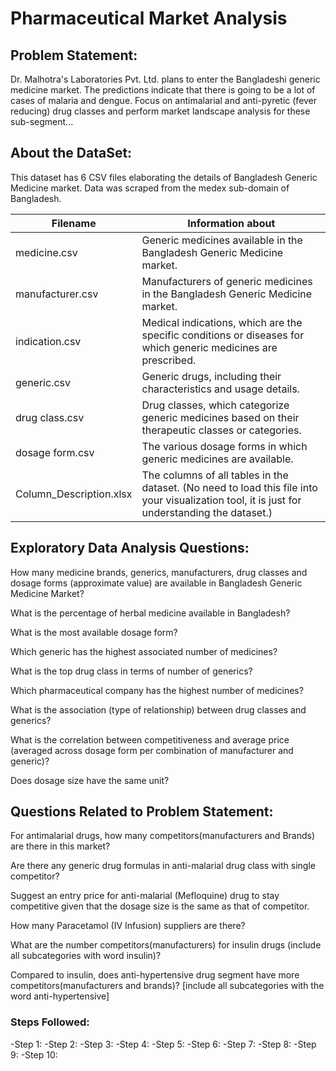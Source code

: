 
# Pharmaceutical Market Analysis
## Problem Statement:
Dr. Malhotra's Laboratories Pvt. Ltd. plans to enter the Bangladeshi generic medicine market. The predictions indicate that there is going to be a lot of cases of malaria and dengue. Focus on antimalarial and anti-pyretic (fever reducing) drug classes and perform market landscape analysis for these sub-segment...
## About the DataSet:
This dataset has 6 CSV files elaborating the details of Bangladesh Generic Medicine market. Data was scraped from the medex sub-domain of Bangladesh.

| Filename | Information about |
| ------------- | ------------- |
| medicine.csv | Generic medicines available in the Bangladesh Generic Medicine market.  |
| manufacturer.csv  | Manufacturers of generic medicines in the Bangladesh Generic Medicine market.  |
|indication.csv|Medical indications, which are the specific conditions or diseases for which generic medicines are prescribed.|
|generic.csv|Generic drugs, including their characteristics and usage details.|
|drug class.csv|Drug classes, which categorize generic medicines based on their therapeutic classes or categories.|
|dosage form.csv|The various dosage forms in which generic medicines are available.|
|Column_Description.xlsx|The columns of all tables in the dataset. (No need to load this file into your visualization tool, it is just for understanding the dataset.)|
## Exploratory Data Analysis Questions:
How many medicine brands, generics, manufacturers, drug classes and dosage forms (approximate value) are available in Bangladesh Generic Medicine Market?

What is the percentage of herbal medicine available in Bangladesh?

What is the most available dosage form?

Which generic has the highest associated number of medicines?

What is the top drug class in terms of number of generics?

Which pharmaceutical company has the highest number of medicines?

What is the association (type of relationship) between drug classes and generics?

What is the correlation between competitiveness and average price (averaged across dosage form per combination of manufacturer and generic)?

Does dosage size have the same unit?
## Questions Related to Problem Statement:
For antimalarial drugs, how many competitors(manufacturers and Brands) are there in this market?

Are there any generic drug formulas in anti-malarial drug class with single competitor?

Suggest an entry price for anti-malarial (Mefloquine) drug to stay competitive given that the dosage size is the same as that of competitor.

How many Paracetamol (IV Infusion) suppliers are there?

What are the number competitors(manufacturers) for insulin drugs (include all subcategories with word insulin)?

Compared to insulin, does anti-hypertensive drug segment have more competitors(manufacturers and brands)? [include all subcategories with the word anti-hypertensive]
### Steps Followed:
-Step 1:
-Step 2:
-Step 3:
-Step 4:
-Step 5:
-Step 6:
-Step 7:
-Step 8:
-Step 9:
-Step 10:


